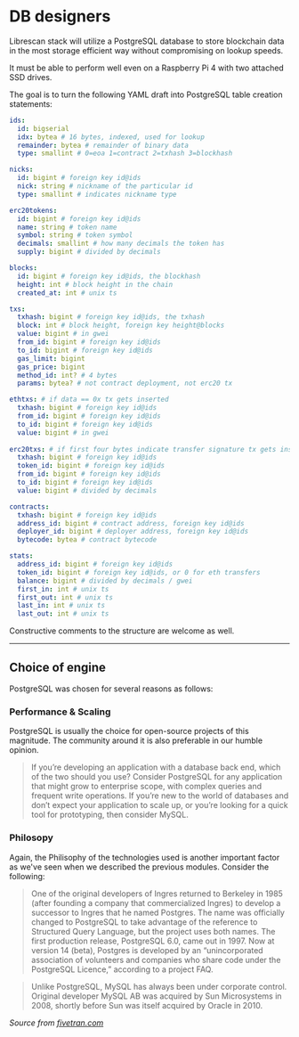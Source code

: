 # DB designers

Librescan stack will utilize a PostgreSQL database to store blockchain data in the most storage efficient way without compromising on lookup speeds.

It must be able to perform well even on a Raspberry Pi 4 with two attached SSD drives.

The goal is to turn the following YAML draft into PostgreSQL table creation statements:

```yaml
ids:
  id: bigserial
  idx: bytea # 16 bytes, indexed, used for lookup
  remainder: bytea # remainder of binary data
  type: smallint # 0=eoa 1=contract 2=txhash 3=blockhash

nicks:
  id: bigint # foreign key id@ids
  nick: string # nickname of the particular id 
  type: smallint # indicates nickname type

erc20tokens:
  id: bigint # foreign key id@ids
  name: string # token name
  symbol: string # token symbol
  decimals: smallint # how many decimals the token has
  supply: bigint # divided by decimals

blocks:
  id: bigint # foreign key id@ids, the blockhash
  height: int # block height in the chain
  created_at: int # unix ts

txs:
  txhash: bigint # foreign key id@ids, the txhash
  block: int # block height, foreign key height@blocks
  value: bigint # in gwei
  from_id: bigint # foreign key id@ids
  to_id: bigint # foreign key id@ids
  gas_limit: bigint
  gas_price: bigint
  method_id: int? # 4 bytes
  params: bytea? # not contract deployment, not erc20 tx

ethtxs: # if data == 0x tx gets inserted
  txhash: bigint # foreign key id@ids
  from_id: bigint # foreign key id@ids
  to_id: bigint # foreign key id@ids
  value: bigint # in gwei
  
erc20txs: # if first four bytes indicate transfer signature tx gets inserted
  txhash: bigint # foreign key id@ids
  token_id: bigint # foreign key id@ids
  from_id: bigint # foreign key id@ids
  to_id: bigint # foreign key id@ids
  value: bigint # divided by decimals

contracts:
  txhash: bigint # foreign key id@ids
  address_id: bigint # contract address, foreign key id@ids
  deployer_id: bigint # deployer address, foreign key id@ids
  bytecode: bytea # contract bytecode

stats:
  address_id: bigint # foreign key id@ids
  token_id: bigint # foreign key id@ids, or 0 for eth transfers
  balance: bigint # divided by decimals / gwei
  first_in: int # unix ts
  first_out: int # unix ts
  last_in: int # unix ts
  last_out: int # unix ts

```

Constructive comments to the structure are welcome as well.

---

## Choice of engine

PostgreSQL was chosen for several reasons as follows:

### Performance & Scaling

PostgreSQL is usually the choice for open-source projects of this magnitude.
The community around it is also preferable in our humble opinion.

> If you’re developing an application with a database back end, which of the two should you use? Consider PostgreSQL for any application that might grow to enterprise scope, with complex queries and frequent write operations. If you’re new to the world of databases and don’t expect your application to scale up, or you’re looking for a quick tool for prototyping, then consider MySQL.

### Philosopy

Again, the Philisophy of the technologies used is another important factor as we've seen when we described the previous modules. Consider the following:

> One of the original developers of Ingres returned to Berkeley in 1985 (after founding a company that commercialized Ingres) to develop a successor to Ingres that he named Postgres. The name was officially changed to PostgreSQL to take advantage of the reference to Structured Query Language, but the project uses both names. The first production release, PostgreSQL 6.0, came out in 1997. Now at version 14 (beta), Postgres is developed by an “unincorporated association of volunteers and companies who share code under the PostgreSQL Licence,” according to a project FAQ.

> Unlike PostgreSQL, MySQL has always been under corporate control. Original developer MySQL AB was acquired by Sun Microsystems in 2008, shortly before Sun was itself acquired by Oracle in 2010.

*Source from [fivetran.com](https://www.fivetran.com/blog/postgresql-vs-mysql)*
